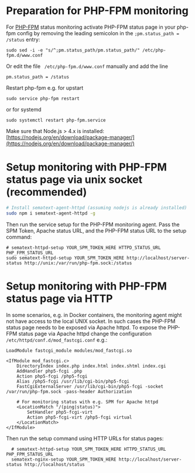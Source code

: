 # Preparation for PHP-FPM monitoring

For [PHP-FPM](http://php.net/manual/en/install.fpm.php) status monitoring activate PHP-FPM status page in your php-fpm config by removing the leading semicolon in the ```;pm.status_path = /status``` entry:

```
sudo sed -i -e "s/^;pm.status_path/pm.status_path/" /etc/php-fpm.d/www.conf
```

Or edit the file ` /etc/php-fpm.d/www.conf` manually and add the line

```
pm.status_path = /status
``` 

Restart php-fpm e.g. for upstart
```
sudo service php-fpm restart 
```

or for systemd
```
sudo systemctl restart php-fpm.service
```

Make sure that Node.js > 4.x is installed: [https://nodejs.org/en/download/package-manager/](https://nodejs.org/en/download/package-manager/)

# Setup monitoring with PHP-FPM status page via unix socket (recommended)

```sh
# Install sematext-agent-httpd (assuming nodejs is already installed)
sudo npm i sematext-agent-httpd -g
```

Then run the service setup for the PHP-FPM monitoring agent. Pass the SPM Token, Apache status URL, and the PHP-FPM status URL to the setup command:
```
# sematext-httpd-setup YOUR_SPM_TOKEN_HERE HTTPD_STATUS_URL PHP_FPM_STATUS_URL
sudo sematext-httpd-setup YOUR_SPM_TOKEN_HERE http://localhost/server-status http://unix:/var/run/php-fpm.sock:/status
```

# Setup monitoring with PHP-FPM status page via HTTP

In some scenarios, e.g. in Docker containers, the monitoring agent might not have access to the local UNIX socket. In such cases the PHP-FPM status page needs to be exposed via Apache httpd. 
To expose the PHP-FPM status page via Apache httpd change the configuration ```/etc/httpd/conf.d/mod_fastcgi.conf``` e.g.:

```
LoadModule fastcgi_module modules/mod_fastcgi.so
 
<IfModule mod_fastcgi.c>
	DirectoryIndex index.php index.html index.shtml index.cgi
	AddHandler php5-fcgi .php
	Action php5-fcgi /php5-fcgi
	Alias /php5-fcgi /usr/lib/cgi-bin/php5-fcgi
	FastCgiExternalServer /usr/lib/cgi-bin/php5-fcgi -socket /var/run/php-fpm.sock -pass-header Authorization
 
	# For monitoring status with e.g. SPM for Apache httpd
	<LocationMatch "/(ping|status)">
		SetHandler php5-fcgi-virt
		Action php5-fcgi-virt /php5-fcgi virtual
	</LocationMatch>
</IfModule>
```

Then run the setup command using HTTP URLs for status pages:

```
  # sematext-httpd-setup YOUR_SPM_TOKEN_HERE HTTPD_STATUS_URL PHP_FPM_STATUS_URL
  sematext-nginx-setup YOUR_SPM_TOKEN_HERE http://localhost/server-status http://localhost/status
```

